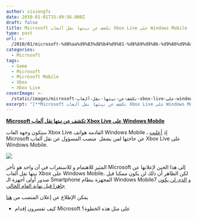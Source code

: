 ```yaml
---
author: visiongfx
date: 2010-01-01T15:49:56.000Z
draft: false
title: Microsoft تكشف عن نيتها نقل ألعاب Xbox Live على Windows Mobile
type: post
url: >-
  /2010/01/microsoft-%d8%aa%d9%83%d8%b4%d9%81-%d8%b9%d9%86-%d9%86%d9%8a%d8%aa%d9%87%d8%a7-%d9%86%d9%82%d9%84-%d8%a3%d9%84%d8%b9%d8%a7%d8%a8-xbox-live-%d8%b9%d9%84%d9%89-windows-mobile/
categories:
  - Microsoft
tags:
  - Game
  - Microsoft
  - Microsoft Mobile
  - Xbox
  - Xbox Live
coverImage: >-
  /static/images/microsoft-تكشف-عن-نيتها-نقل-ألعاب-xbox-live-على-windows-mobile/xbox-live-300x210.jpg
excerpt: "[**Microsoft تكشف عن نيتها نقل ألعاب Xbox Live على Windows Mobile**](https://www.it-scoop.com/2010/01/microsoft-%d8%aa%d9%83%d8%b4%d9%81-%d8%b9%d9%86-%d9%86%d9%8a%d8%aa%d9%87%d8%a7-%d9%86%d9%82%d9%84-%d8%a3%d9%84%d8%b9%d8%a7%d8%a8-xbox-live-%d8%b9%d9%84%d9%89-windows-mobile/)\n\nستكون وجهة العاب Xbox Live القادمة هواتف Windows Mobile ، إذ [أعلنت](http://www.microsoft-entertainment-jobs.com/job/REDMOND-Principal-Program-Manager-LIVE-Engagement-Job-WA-98052/700217/) Microsoft عن حاجتها لمن يشغل \_منصب المسؤول عن نقل ألعاب Xbox Live على Windows Mobile.\n\n\n\nالمثير للاهتمام و للاستغراب"
---
```

[**Microsoft تكشف عن نيتها نقل ألعاب Xbox Live على Windows Mobile**](https://www.it-scoop.com/2010/01/microsoft-%d8%aa%d9%83%d8%b4%d9%81-%d8%b9%d9%86-%d9%86%d9%8a%d8%aa%d9%87%d8%a7-%d9%86%d9%82%d9%84-%d8%a3%d9%84%d8%b9%d8%a7%d8%a8-xbox-live-%d8%b9%d9%84%d9%89-windows-mobile/)

ستكون وجهة العاب Xbox Live القادمة هواتف Windows Mobile ، إذ [أعلنت](http://www.microsoft-entertainment-jobs.com/job/REDMOND-Principal-Program-Manager-LIVE-Engagement-Job-WA-98052/700217/) Microsoft عن حاجتها لمن يشغل  منصب المسؤول عن نقل ألعاب Xbox Live على Windows Mobile.

![](/static/images/microsoft-تكشف-عن-نيتها-نقل-ألعاب-xbox-live-على-windows-mobile/xbox-live-300x210.jpg)

المثير للاهتمام و للاستغراب في آن واحد هو تأخر Microsoft إلى هذا الحين لإعلانها عن نيتها نقل ألعاب Xbox على Windows Mobile، لكن الظاهر أن ذلك لن يكون ممكنا قبل صدور أولى أجهزة الـ Smartphone المجهزة بنظام Windows Mobile7 و [الذي لن يكون جاهزا قبل نهاية العام الحالي](../../../../../2009/12/microsoft-%d8%aa%d8%b9%d9%84%d9%86-%d8%b9%d9%86-%d8%aa%d8%a3%d8%ae%d9%8a%d8%b1-%d8%b5%d8%af%d9%88%d8%b1-windows-mobile-7-%d8%a5%d9%84%d9%89-%d8%ba%d8%a7%d9%8a%d8%a9-%d9%86%d9%87%d8%a7%d9%8a%d8%a9-20/)

يمكن الإطلاع عن إعلان المنصب من [هنا](http://www.microsoft-entertainment-jobs.com/job/REDMOND-Principal-Program-Manager-LIVE-Engagement-Job-WA-98052/700217/)

-   كيف تفسرون إقدام Microsoft على مثل هذه الخطوة؟
